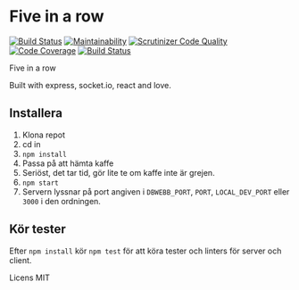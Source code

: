 # Five in a row

[![Build Status](https://travis-ci.org/litemerafrukt/five-in-a-row.svg?branch=master)](https://travis-ci.org/litemerafrukt/five-in-a-row)
[![Maintainability](https://api.codeclimate.com/v1/badges/five-in-a-row/maintainability)](https://codeclimate.com/github/litemerafrukt/five-in-a-row/maintainability)
[![Scrutinizer Code Quality](https://scrutinizer-ci.com/g/litemerafrukt/five-in-a-row/badges/quality-score.png?b=master)](https://scrutinizer-ci.com/g/litemerafrukt/five-in-a-row/?branch=master)
[![Code Coverage](https://scrutinizer-ci.com/g/litemerafrukt/five-in-a-row/badges/coverage.png?b=master)](https://scrutinizer-ci.com/g/litemerafrukt/five-in-a-row/?branch=master)
[![Build Status](https://scrutinizer-ci.com/g/litemerafrukt/five-in-a-row/badges/build.png?b=master)](https://scrutinizer-ci.com/g/litemerafrukt/five-in-a-row/build-status/master)

Five in a row

Built with express, socket.io, react and love.

## Installera

1. Klona repot
2. cd in
3. `npm install`
4. Passa på att hämta kaffe
5. Seriöst, det tar tid, gör lite te om kaffe inte är grejen.
6. `npm start`
7. Servern lyssnar på port angiven i `DBWEBB_PORT`, `PORT`, `LOCAL_DEV_PORT`
   eller `3000` i den ordningen.

## Kör tester

Efter `npm install` kör `npm test` för att köra tester och linters för server
och client.

Licens MIT
